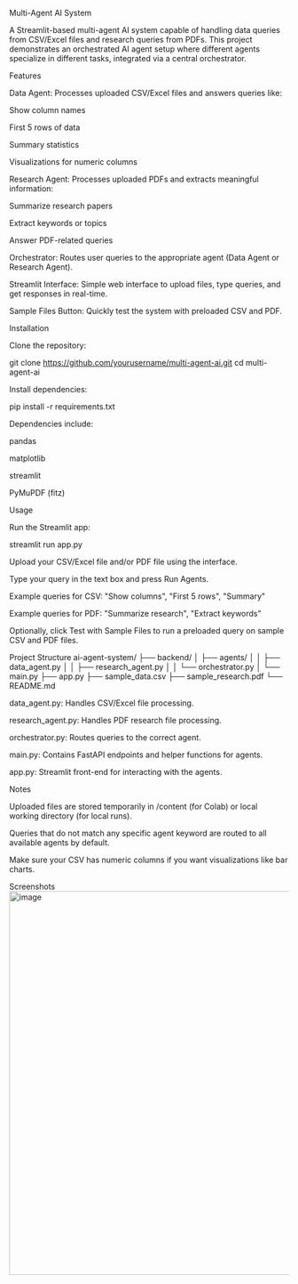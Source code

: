 Multi-Agent AI System

A Streamlit-based multi-agent AI system capable of handling data queries from CSV/Excel files and research queries from PDFs. This project demonstrates an orchestrated AI agent setup where different agents specialize in different tasks, integrated via a central orchestrator.

Features

Data Agent: Processes uploaded CSV/Excel files and answers queries like:

Show column names

First 5 rows of data

Summary statistics

Visualizations for numeric columns

Research Agent: Processes uploaded PDFs and extracts meaningful information:

Summarize research papers

Extract keywords or topics

Answer PDF-related queries

Orchestrator: Routes user queries to the appropriate agent (Data Agent or Research Agent).

Streamlit Interface: Simple web interface to upload files, type queries, and get responses in real-time.

Sample Files Button: Quickly test the system with preloaded CSV and PDF.

Installation

Clone the repository:

git clone https://github.com/yourusername/multi-agent-ai.git
cd multi-agent-ai


Install dependencies:

pip install -r requirements.txt


Dependencies include:

pandas

matplotlib

streamlit

PyMuPDF (fitz)

Usage

Run the Streamlit app:

streamlit run app.py


Upload your CSV/Excel file and/or PDF file using the interface.

Type your query in the text box and press Run Agents.

Example queries for CSV: "Show columns", "First 5 rows", "Summary"

Example queries for PDF: "Summarize research", "Extract keywords"

Optionally, click Test with Sample Files to run a preloaded query on sample CSV and PDF files.

Project Structure
ai-agent-system/
├── backend/
│   ├── agents/
│   │   ├── data_agent.py
│   │   ├── research_agent.py
│   │   └── orchestrator.py
│   └── main.py
├── app.py
├── sample_data.csv
├── sample_research.pdf
└── README.md


data_agent.py: Handles CSV/Excel file processing.

research_agent.py: Handles PDF research file processing.

orchestrator.py: Routes queries to the correct agent.

main.py: Contains FastAPI endpoints and helper functions for agents.

app.py: Streamlit front-end for interacting with the agents.

Notes

Uploaded files are stored temporarily in /content (for Colab) or local working directory (for local runs).

Queries that do not match any specific agent keyword are routed to all available agents by default.

Make sure your CSV has numeric columns if you want visualizations like bar charts.

Screenshots
<img width="1236" height="690" alt="image" src="https://github.com/user-attachments/assets/4e31cc08-55a4-40dd-918a-42839e5eeff1" />
